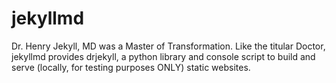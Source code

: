 # jekyllmd
Dr. Henry Jekyll, MD was a Master of Transformation.  Like the titular Doctor, jekyllmd provides drjekyll, a python library and console script to build and serve (locally, for testing purposes ONLY)  static websites.
